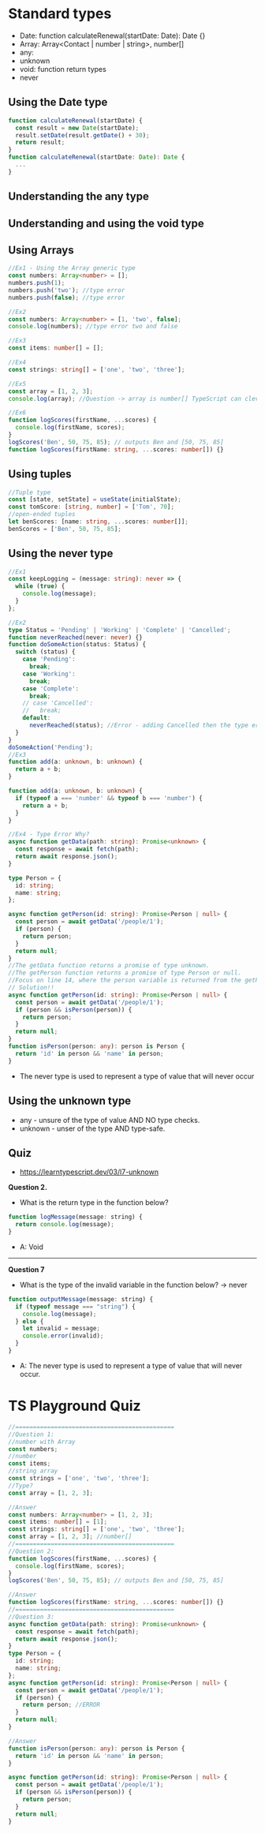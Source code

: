 # Standard types

- Date: function calculateRenewal(startDate: Date): Date {}
- Array: Array<Contact | number | string>, number[]
- any:
- unknown
- void: function return types
- never

## Using the Date type

```ts
function calculateRenewal(startDate) {
  const result = new Date(startDate);
  result.setDate(result.getDate() + 30);
  return result;
}
function calculateRenewal(startDate: Date): Date {
  ...
}
```

## Understanding the any type

## Understanding and using the void type

## Using Arrays

```ts
//Ex1 - Using the Array generic type
const numbers: Array<number> = [];
numbers.push(1);
numbers.push('two'); //type error
numbers.push(false); //type error

//Ex2
const numbers: Array<number> = [1, 'two', false];
console.log(numbers); //type error two and false

//Ex3
const items: number[] = [];

//Ex4
const strings: string[] = ['one', 'two', 'three'];

//Ex5
const array = [1, 2, 3];
console.log(array); //Question -> array is number[] TypeScript can cleverly infer the type of an array.

//Ex6
function logScores(firstName, ...scores) {
  console.log(firstName, scores);
}
logScores('Ben', 50, 75, 85); // outputs Ben and [50, 75, 85]
function logScores(firstName: string, ...scores: number[]) {}
```

## Using tuples

```ts
//Tuple type
const [state, setState] = useState(initialState);
const tomScore: [string, number] = ['Tom', 70];
//open-ended tuples
let benScores: [name: string, ...scores: number[]];
benScores = ['Ben', 50, 75, 85];
```

## Using the never type

```ts
//Ex1
const keepLogging = (message: string): never => {
  while (true) {
    console.log(message);
  }
};

//Ex2
type Status = 'Pending' | 'Working' | 'Complete' | 'Cancelled';
function neverReached(never: never) {}
function doSomeAction(status: Status) {
  switch (status) {
    case 'Pending':
      break;
    case 'Working':
      break;
    case 'Complete':
      break;
    // case 'Cancelled':
    //   break;
    default:
      neverReached(status); //Error - adding Cancelled then the type error is gone.
  }
}
doSomeAction('Pending');
//Ex3
function add(a: unknown, b: unknown) {
  return a + b;
}

function add(a: unknown, b: unknown) {
  if (typeof a === 'number' && typeof b === 'number') {
    return a + b;
  }
}

//Ex4 - Type Error Why?
async function getData(path: string): Promise<unknown> {
  const response = await fetch(path);
  return await response.json();
}

type Person = {
  id: string;
  name: string;
};

async function getPerson(id: string): Promise<Person | null> {
  const person = await getData('/people/1');
  if (person) {
    return person;
  }
  return null;
}
//The getData function returns a promise of type unknown.
//The getPerson function returns a promise of type Person or null.
//Focus on line 14, where the person variable is returned from the getPerson function.
// Solution!!
async function getPerson(id: string): Promise<Person | null> {
  const person = await getData('/people/1');
  if (person && isPerson(person)) {
    return person;
  }
  return null;
}
function isPerson(person: any): person is Person {
  return 'id' in person && 'name' in person;
}
```

- The never type is used to represent a type of value that will never occur

## Using the unknown type

- any - unsure of the type of value AND NO type checks.
- unknown - unser of the type AND type-safe.

## Quiz

- https://learntypescript.dev/03/l7-unknown

**Question 2.**

- What is the return type in the function below?

```js
function logMessage(message: string) {
  return console.log(message);
}
```

- A: Void

<hr />

**Question 7**

- What is the type of the invalid variable in the function below? -> never

```js
function outputMessage(message: string) {
  if (typeof message === "string") {
    console.log(message);
  } else {
    let invalid = message;
    console.error(invalid);
  }
}
```

- A: The never type is used to represent a type of value that will never occur.

# TS Playground Quiz

```ts
//=============================================
//Question 1:
//number with Array
const numbers;
//number
const items;
//string array
const strings = ['one', 'two', 'three'];
//Type?
const array = [1, 2, 3];

//Answer
const numbers: Array<number> = [1, 2, 3];
const items: number[] = [1];
const strings: string[] = ['one', 'two', 'three'];
const array = [1, 2, 3]; //number[]
//=============================================
//Question 2:
function logScores(firstName, ...scores) {
  console.log(firstName, scores);
}
logScores('Ben', 50, 75, 85); // outputs Ben and [50, 75, 85]

//Answer
function logScores(firstName: string, ...scores: number[]) {}
//=============================================
//Question 3:
async function getData(path: string): Promise<unknown> {
  const response = await fetch(path);
  return await response.json();
}
type Person = {
  id: string;
  name: string;
};
async function getPerson(id: string): Promise<Person | null> {
  const person = await getData('/people/1');
  if (person) {
    return person; //ERROR
  }
  return null;
}

//Answer
function isPerson(person: any): person is Person {
  return 'id' in person && 'name' in person;
}

async function getPerson(id: string): Promise<Person | null> {
  const person = await getData('/people/1');
  if (person && isPerson(person)) {
    return person;
  }
  return null;
}
```
